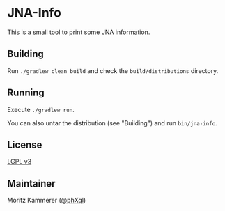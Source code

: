 # JNA-Info
This is a small tool to print some JNA information.

## Building
Run `./gradlew clean build` and check the `build/distributions` directory.

## Running
Execute `./gradlew run`.

You can also untar the distribution (see "Building") and run `bin/jna-info`.

## License
[LGPL v3](https://www.gnu.org/licenses/lgpl.html)

## Maintainer
Moritz Kammerer ([@phXql](https://github.com/phxql))